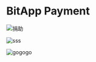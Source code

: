 # BitApp Payment

![捐助](https://badgen.net/github/label-issues/nodejs/node/)

![sss](https://www.coinex.com/_nuxt/img/coin-ex-logo.c2d86a1.svg)

![gogogo](http://localhost:4002/eth/1/捐赠1eth/?style=github)